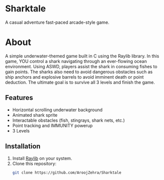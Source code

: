 # Sharktale
A casual adventure fast-paced arcade-style game.

# About
A simple underwater-themed game built in C using the Raylib library. In this game, YOU control a shark navigating through an ever-flowing ocean environment. Using ASWD, players assist the shark in consuming fishes to gain points. The sharks also need to avoid dangerous obstacles such as ship anchors and explosive barrels to avoid imminent death or point deduction. The ultimate goal is to survive all 3 levels and finish the game.

## Features
- Horizontal scrolling underwater background
- Animated shark sprite
- Interactable obstacles (fish, stingrays, shark nets, etc.)
- Point tracking and IMMUNITY powerup
- 3 Levels

## Installation
1. Install [Raylib](https://www.raylib.com/) on your system.
2. Clone this repository:
   ```bash
   git clone https://github.com/AroojZehra/Sharktale
